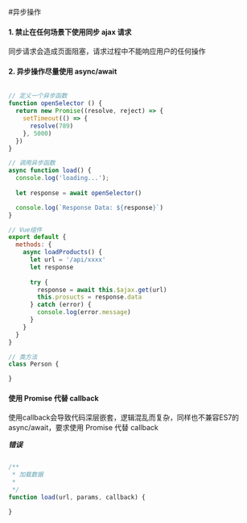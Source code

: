 #异步操作

#### 1. 禁止在任何场景下使用同步 ajax 请求

同步请求会造成页面阻塞，请求过程中不能响应用户的任何操作

#### 2. 异步操作尽量使用 async/await 

```javascript

// 定义一个异步函数
function openSelector () {
  return new Promise((resolve, reject) => {
    setTimeout(() => {
      resolve(789)
    }, 5000)
  })
}

// 调用异步函数
async function load() {
  console.log('loading...');
  
  let response = await openSelector()

  console.log(`Response Data: ${response}`)
}

// Vue组件
export default {
  methods: {
    async loadProducts() {
      let url = '/api/xxxx'
      let response
      
      try {
        response = await this.$ajax.get(url)
        this.prosucts = response.data
      } catch (error) {
        console.log(error.message)
      }    
    }
  }
}

// 类方法
class Person {

}
```

#### 使用 Promise 代替 callback

使用callback会导致代码深层嵌套，逻辑混乱而复杂，同样也不兼容ES7的 async/await，要求使用 Promise 代替 callback

***错误***

```javascript

/**
 * 加载数据
 * 
 */
function load(url, params, callback) {

}